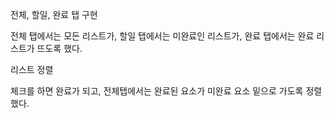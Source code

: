 전체, 할일, 완료 탭 구현

전체 탭에서는 모든 리스트가, 할일 탭에서는 미완료인 리스트가, 완료 탭에서는 완료 리스트가 뜨도록 했다.

리스트 정렬

체크를 하면 완료가 되고, 전체탭에서는 완료된 요소가 미완료 요소 밑으로 가도록 정렬했다.


